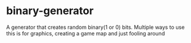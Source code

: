 # binary-generator
A generator that creates random binary(1 or 0) bits. Multiple ways to use this is for graphics, creating a game map and just fooling around
